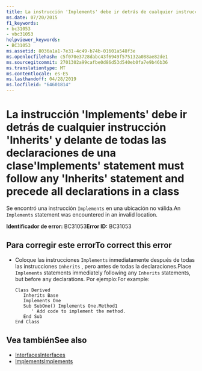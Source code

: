 ```yaml
---
title: La instrucción 'Implements' debe ir detrás de cualquier instrucción 'Inherits' y delante de todas las declaraciones de una clase
ms.date: 07/20/2015
f1_keywords:
- bc31053
- vbc31053
helpviewer_keywords:
- BC31053
ms.assetid: 8036a1a1-7e31-4c49-b74b-01601a548f3e
ms.openlocfilehash: c5f070e3728dabc43f6949f575132a088ae82de1
ms.sourcegitcommit: 2701302a99cafbe0d86d53d540eb0fa7e9b46b36
ms.translationtype: MT
ms.contentlocale: es-ES
ms.lasthandoff: 04/28/2019
ms.locfileid: "64601814"
---
```

# <a name="implements-statement-must-follow-any-inherits-statement-and-precede-all-declarations-in-a-class"></a><span data-ttu-id="508d2-102">La instrucción 'Implements' debe ir detrás de cualquier instrucción 'Inherits' y delante de todas las declaraciones de una clase</span><span class="sxs-lookup"><span data-stu-id="508d2-102">'Implements' statement must follow any 'Inherits' statement and precede all declarations in a class</span></span>
<span data-ttu-id="508d2-103">Se encontró una instrucción `Implements` en una ubicación no válida.</span><span class="sxs-lookup"><span data-stu-id="508d2-103">An `Implements` statement was encountered in an invalid location.</span></span>  
  
 <span data-ttu-id="508d2-104">**Identificador de error:** BC31053</span><span class="sxs-lookup"><span data-stu-id="508d2-104">**Error ID:** BC31053</span></span>  
  
## <a name="to-correct-this-error"></a><span data-ttu-id="508d2-105">Para corregir este error</span><span class="sxs-lookup"><span data-stu-id="508d2-105">To correct this error</span></span>  
  
- <span data-ttu-id="508d2-106">Coloque las instrucciones `Implements` inmediatamente después de todas las instrucciones `Inherits` , pero antes de todas la declaraciones.</span><span class="sxs-lookup"><span data-stu-id="508d2-106">Place `Implements` statements immediately following any `Inherits` statements, but before any declarations.</span></span> <span data-ttu-id="508d2-107">Por ejemplo:</span><span class="sxs-lookup"><span data-stu-id="508d2-107">For example:</span></span>  
  
    ```  
    Class Derived  
       Inherits Base  
       Implements One  
       Sub SubOne() Implements One.Method1  
          ' Add code to implement the method.  
       End Sub  
    End Class  
    ```  
  
## <a name="see-also"></a><span data-ttu-id="508d2-108">Vea también</span><span class="sxs-lookup"><span data-stu-id="508d2-108">See also</span></span>

- [<span data-ttu-id="508d2-109">Interfaces</span><span class="sxs-lookup"><span data-stu-id="508d2-109">Interfaces</span></span>](../../visual-basic/programming-guide/language-features/interfaces/index.md)
- [<span data-ttu-id="508d2-110">Implements</span><span class="sxs-lookup"><span data-stu-id="508d2-110">Implements</span></span>](../../visual-basic/language-reference/statements/implements-clause.md)
